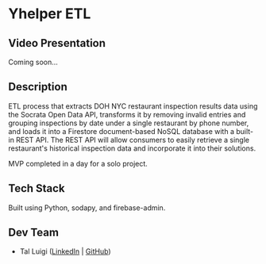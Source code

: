 # Yhelper ETL

## Video Presentation

Coming soon...

## Description

ETL process that extracts DOH NYC restaurant inspection results data using the Socrata Open Data API, transforms it by removing invalid entries and grouping inspections by date under a single restaurant by phone number, and loads it into a Firestore document-based NoSQL database with a built-in REST API. The REST API will allow consumers to easily retrieve a single restaurant's historical inspection data and incorporate it into their solutions.

MVP completed in a day for a solo project.

## Tech Stack

Built using Python, sodapy, and firebase-admin.

## Dev Team

- Tal Luigi ([LinkedIn](https://www.linkedin.com/in/talluigi) | [GitHub](https://github.com/luigilegion))
